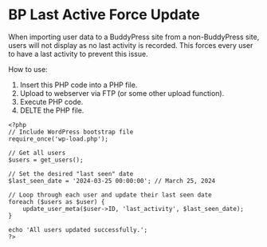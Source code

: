 # BP Last Active Force Update
When importing user data to a BuddyPress site from a non-BuddyPress site, users will not display as no last activity is recorded. This forces every user to have a last activity to prevent this issue. 

How to use:

1) Insert this PHP code into a PHP file.
2) Upload to webserver via FTP (or some other upload function).
3) Execute PHP code.
4) DELTE the PHP file.

```
<?php
// Include WordPress bootstrap file
require_once('wp-load.php');

// Get all users
$users = get_users();

// Set the desired "last seen" date
$last_seen_date = '2024-03-25 00:00:00'; // March 25, 2024

// Loop through each user and update their last seen date
foreach ($users as $user) {
    update_user_meta($user->ID, 'last_activity', $last_seen_date);
}

echo 'All users updated successfully.';
?>

```
